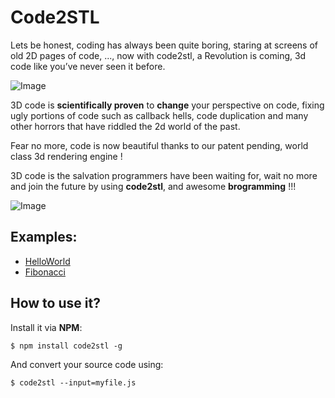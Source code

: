 Code2STL
======

Lets be honest, coding has always been quite boring, staring at screens of old 2D pages of code, ..., now with code2stl, a Revolution is coming, 3d code like you’ve never seen it before.

![Image](https://raw.github.com/SamyPesse/code2stl/master/images/preview.png)

3D code is **scientifically proven** to **change** your perspective on code, fixing ugly portions of code such as callback hells, code duplication and many other horrors that have riddled the 2d world of the past.

Fear no more, code is now beautiful thanks to our patent pending, world class 3d rendering engine !

3D code is the salvation programmers have been waiting for, wait no more and join the future by using **code2stl**, and awesome **brogramming** !!!

![Image](https://raw.github.com/SamyPesse/code2stl/master/images/meme1.jpg)

## Examples:

* [HelloWorld](./test/hello.stl)
* [Fibonacci](./test/fib.stl)

## How to use it?

Install it via **NPM**:

```
$ npm install code2stl -g
```

And convert your source code using:

```
$ code2stl --input=myfile.js
```
